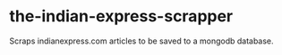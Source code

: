 # the-indian-express-scrapper
Scraps indianexpress.com articles to be saved to a mongodb database. 
